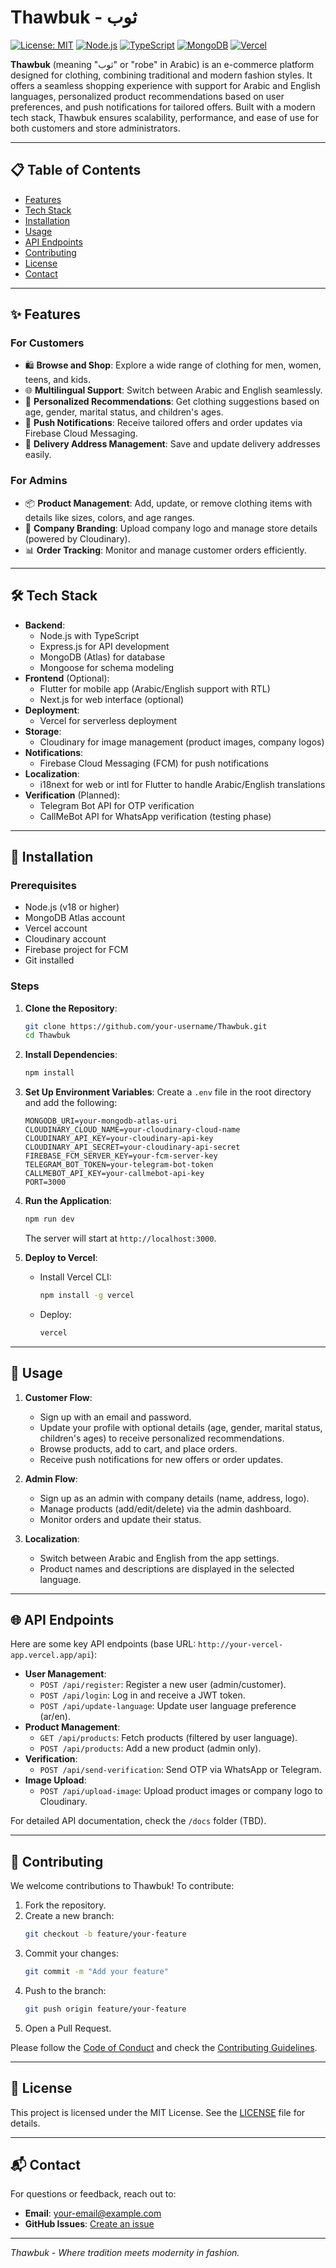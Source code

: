 # Thawbuk - ثوب

[![License: MIT](https://img.shields.io/badge/License-MIT-yellow.svg)](https://opensource.org/licenses/MIT)
[![Node.js](https://img.shields.io/badge/Node.js-v18+-green)](https://nodejs.org/)
[![TypeScript](https://img.shields.io/badge/TypeScript-5+-blue)](https://www.typescriptlang.org/)
[![MongoDB](https://img.shields.io/badge/MongoDB-Atlas-brightgreen)](https://www.mongodb.com/)
[![Vercel](https://img.shields.io/badge/Vercel-Deployed-black)](https://vercel.com/)

**Thawbuk** (meaning "ثوب" or "robe" in Arabic) is an e-commerce platform designed for clothing, combining traditional and modern fashion styles. It offers a seamless shopping experience with support for Arabic and English languages, personalized product recommendations based on user preferences, and push notifications for tailored offers. Built with a modern tech stack, Thawbuk ensures scalability, performance, and ease of use for both customers and store administrators.

---

## 📋 Table of Contents
- [Features](#features)
- [Tech Stack](#tech-stack)
- [Installation](#installation)
- [Usage](#usage)
- [API Endpoints](#api-endpoints)
- [Contributing](#contributing)
- [License](#license)
- [Contact](#contact)

---

## ✨ Features

### For Customers
- 🛍️ **Browse and Shop**: Explore a wide range of clothing for men, women, teens, and kids.
- 🌐 **Multilingual Support**: Switch between Arabic and English seamlessly.
- 🎯 **Personalized Recommendations**: Get clothing suggestions based on age, gender, marital status, and children's ages.
- 🔔 **Push Notifications**: Receive tailored offers and order updates via Firebase Cloud Messaging.
- 📍 **Delivery Address Management**: Save and update delivery addresses easily.

### For Admins
- 📦 **Product Management**: Add, update, or remove clothing items with details like sizes, colors, and age ranges.
- 🏢 **Company Branding**: Upload company logo and manage store details (powered by Cloudinary).
- 📊 **Order Tracking**: Monitor and manage customer orders efficiently.

---

## 🛠️ Tech Stack

- **Backend**:
  - Node.js with TypeScript
  - Express.js for API development
  - MongoDB (Atlas) for database
  - Mongoose for schema modeling
- **Frontend** (Optional):
  - Flutter for mobile app (Arabic/English support with RTL)
  - Next.js for web interface (optional)
- **Deployment**:
  - Vercel for serverless deployment
- **Storage**:
  - Cloudinary for image management (product images, company logos)
- **Notifications**:
  - Firebase Cloud Messaging (FCM) for push notifications
- **Localization**:
  - i18next for web or intl for Flutter to handle Arabic/English translations
- **Verification** (Planned):
  - Telegram Bot API for OTP verification
  - CallMeBot API for WhatsApp verification (testing phase)

---

## 🚀 Installation

### Prerequisites
- Node.js (v18 or higher)
- MongoDB Atlas account
- Vercel account
- Cloudinary account
- Firebase project for FCM
- Git installed

### Steps
1. **Clone the Repository**:
   ```bash
   git clone https://github.com/your-username/Thawbuk.git
   cd Thawbuk
   ```

2. **Install Dependencies**:
   ```bash
   npm install
   ```

3. **Set Up Environment Variables**:
   Create a `.env` file in the root directory and add the following:
   ```env
   MONGODB_URI=your-mongodb-atlas-uri
   CLOUDINARY_CLOUD_NAME=your-cloudinary-cloud-name
   CLOUDINARY_API_KEY=your-cloudinary-api-key
   CLOUDINARY_API_SECRET=your-cloudinary-api-secret
   FIREBASE_FCM_SERVER_KEY=your-fcm-server-key
   TELEGRAM_BOT_TOKEN=your-telegram-bot-token
   CALLMEBOT_API_KEY=your-callmebot-api-key
   PORT=3000
   ```

4. **Run the Application**:
   ```bash
   npm run dev
   ```
   The server will start at `http://localhost:3000`.

5. **Deploy to Vercel**:
   - Install Vercel CLI:
     ```bash
     npm install -g vercel
     ```
   - Deploy:
     ```bash
     vercel
     ```

---

## 📖 Usage

1. **Customer Flow**:
   - Sign up with an email and password.
   - Update your profile with optional details (age, gender, marital status, children's ages) to receive personalized recommendations.
   - Browse products, add to cart, and place orders.
   - Receive push notifications for new offers or order updates.

2. **Admin Flow**:
   - Sign up as an admin with company details (name, address, logo).
   - Manage products (add/edit/delete) via the admin dashboard.
   - Monitor orders and update their status.

3. **Localization**:
   - Switch between Arabic and English from the app settings.
   - Product names and descriptions are displayed in the selected language.

---

## 🌐 API Endpoints

Here are some key API endpoints (base URL: `http://your-vercel-app.vercel.app/api`):

- **User Management**:
  - `POST /api/register`: Register a new user (admin/customer).
  - `POST /api/login`: Log in and receive a JWT token.
  - `POST /api/update-language`: Update user language preference (ar/en).
- **Product Management**:
  - `GET /api/products`: Fetch products (filtered by user language).
  - `POST /api/products`: Add a new product (admin only).
- **Verification**:
  - `POST /api/send-verification`: Send OTP via WhatsApp or Telegram.
- **Image Upload**:
  - `POST /api/upload-image`: Upload product images or company logo to Cloudinary.

For detailed API documentation, check the `/docs` folder (TBD).

---

## 🤝 Contributing

We welcome contributions to Thawbuk! To contribute:

1. Fork the repository.
2. Create a new branch:
   ```bash
   git checkout -b feature/your-feature
   ```
3. Commit your changes:
   ```bash
   git commit -m "Add your feature"
   ```
4. Push to the branch:
   ```bash
   git push origin feature/your-feature
   ```
5. Open a Pull Request.

Please follow the [Code of Conduct](CODE_OF_CONDUCT.md) and check the [Contributing Guidelines](CONTRIBUTING.md).

---

## 📜 License

This project is licensed under the MIT License. See the [LICENSE](LICENSE) file for details.

---

## 📬 Contact

For questions or feedback, reach out to:
- **Email**: your-email@example.com
- **GitHub Issues**: [Create an issue](https://github.com/your-username/Thawbuk/issues)

---

*Thawbuk - Where tradition meets modernity in fashion.*